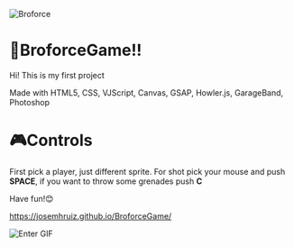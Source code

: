 ![Broforce](https://github.com/JoseMHRuiz/BroforceGame/blob/master/image/broforcehq.png?raw=true)

# 🎯BroforceGame!!

Hi! This is my first project

Made with HTML5, CSS, VJScript, Canvas, GSAP, Howler.js, GarageBand, Photoshop

# 🎮Controls

First pick a player, just different sprite.
For shot pick your mouse and push **SPACE**, if you want to throw some grenades push **C**

Have fun!😊

https://josemhruiz.github.io/BroforceGame/

![Enter GIF](https://github.com/JoseMHRuiz/BroforceGame/blob/master/image/2020-01-31%2012.55.26.gif?raw=true)
